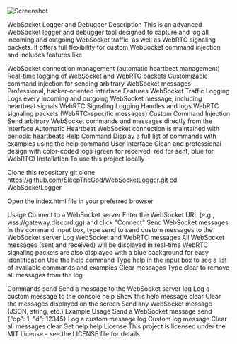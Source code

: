 ![Screenshot](https://github.com/YourUsername/YourRepo/blob/main/images/Screenshot-2025-03-16-070115.png?raw=true)

WebSocket Logger and Debugger
Description
This is an advanced WebSocket logger and debugger tool designed to capture and log all incoming and outgoing WebSocket traffic, as well as WebRTC signaling packets. It offers full flexibility for custom WebSocket command injection and includes features like

WebSocket connection management (automatic heartbeat management)
Real-time logging of WebSocket and WebRTC packets
Customizable command injection for sending arbitrary WebSocket messages
Professional, hacker-oriented interface
Features
WebSocket Traffic Logging Logs every incoming and outgoing WebSocket message, including heartbeat signals
WebRTC Signaling Logging Handles and logs WebRTC signaling packets (WebRTC-specific messages)
Custom Command Injection Send arbitrary WebSocket commands and messages directly from the interface
Automatic Heartbeat WebSocket connection is maintained with periodic heartbeats
Help Command Display a full list of commands with examples using the help command
User Interface Clean and professional design with color-coded logs (green for received, red for sent, blue for WebRTC)
Installation
To use this project locally

Clone this repository git clone https://github.com/SleepTheGod/WebSocketLogger.git cd WebSocketLogger

Open the index.html file in your preferred browser

Usage
Connect to a WebSocket server
Enter the WebSocket URL (e.g., wss://gateway.discord.gg) and click "Connect"
Send WebSocket messages
In the command input box, type send <your-message> to send custom messages to the WebSocket server
Log WebSocket and WebRTC messages
All WebSocket messages (sent and received) will be displayed in real-time
WebRTC signaling packets are also displayed with a blue background for easy identification
Use the help command
Type help in the input box to see a list of available commands and examples
Clear messages
Type clear to remove all messages from the log

Commands
send <message> Send a message to the WebSocket server
log <message> Log a custom message to the console
help Show this help message
clear Clear the messages displayed on the screen
<any WebSocket message> Send any WebSocket message (JSON, string, etc.)
Example Usage
Send a WebSocket message send {"op": 1, "d": 12345}
Log a custom message log Custom log message
Clear all messages clear
Get help help
License
This project is licensed under the MIT License - see the LICENSE file for details.
